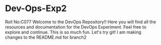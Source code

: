 # Dev-Ops-Exp2
Roll No:C077
Welcome to the DevOps Repository!! Here you will find all the resources and documentation for the DevOps Experiment. 
Feel free to explore and continue.
This is so much fun.
Let's try git!
I am making changes to the README.md for branch2